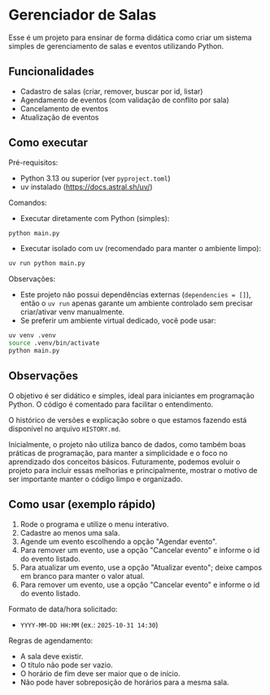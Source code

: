 # Gerenciador de Salas

Esse é um projeto para ensinar de forma didática como criar um sistema simples de gerenciamento de salas e eventos utilizando Python.

## Funcionalidades

- Cadastro de salas (criar, remover, buscar por id, listar)
- Agendamento de eventos (com validação de conflito por sala)
- Cancelamento de eventos
- Atualização de eventos

## Como executar

Pré-requisitos:

- Python 3.13 ou superior (ver `pyproject.toml`)
- uv instalado (https://docs.astral.sh/uv/)

Comandos:

- Executar diretamente com Python (simples):

```bash
python main.py
```

- Executar isolado com uv (recomendado para manter o ambiente limpo):

```bash
uv run python main.py
```

Observações:

- Este projeto não possui dependências externas (`dependencies = []`), então o `uv run` apenas garante um ambiente controlado sem precisar criar/ativar venv manualmente.
- Se preferir um ambiente virtual dedicado, você pode usar:

```bash
uv venv .venv
source .venv/bin/activate
python main.py
```

## Observações

O objetivo é ser didático e simples, ideal para iniciantes em programação Python. O código é comentado para facilitar o entendimento.

O histórico de versões e explicação sobre o que estamos fazendo está disponível no arquivo `HISTORY.md`.

Inicialmente, o projeto não utiliza banco de dados, como também boas práticas de programação, para manter a simplicidade e o foco no aprendizado dos conceitos básicos.
Futuramente, podemos evoluir o projeto para incluir essas melhorias e principalmente, mostrar o motivo de ser importante manter o código limpo e organizado.

## Como usar (exemplo rápido)

1. Rode o programa e utilize o menu interativo.
2. Cadastre ao menos uma sala.
3. Agende um evento escolhendo a opção "Agendar evento".
4. Para remover um evento, use a opção "Cancelar evento" e informe o id do evento listado.
5. Para atualizar um evento, use a opção "Atualizar evento"; deixe campos em branco para manter o valor atual.
6. Para remover um evento, use a opção "Cancelar evento" e informe o id do evento listado.

Formato de data/hora solicitado:

- `YYYY-MM-DD HH:MM` (ex.: `2025-10-31 14:30`)

Regras de agendamento:

- A sala deve existir.
- O título não pode ser vazio.
- O horário de fim deve ser maior que o de início.
- Não pode haver sobreposição de horários para a mesma sala.
